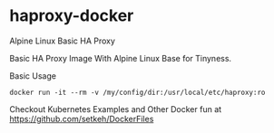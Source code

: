 # haproxy-docker
Alpine Linux Basic HA Proxy 

Basic HA Proxy Image With Alpine Linux Base for Tinyness.

Basic Usage

```docker run -it --rm -v /my/config/dir:/usr/local/etc/haproxy:ro```

Checkout Kubernetes Examples and Other Docker fun at https://github.com/setkeh/DockerFiles
